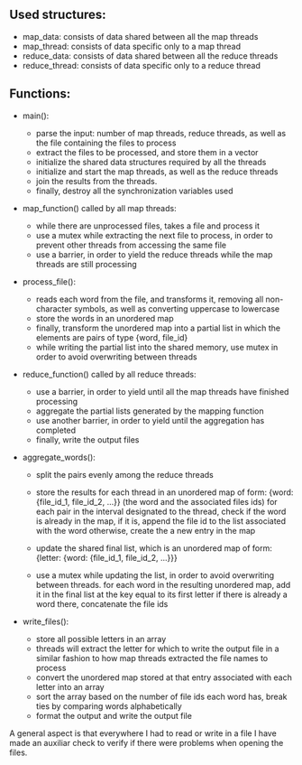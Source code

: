 Used structures:
---
- map_data: consists of data shared between all the map threads 
- map_thread: consists of data specific only to a map thread
- reduce_data: consists of data shared between all the reduce threads
- reduce_thread: consists of data specific only to a reduce thread

Functions:
---
- main():
   - parse the input: number of map threads, reduce threads, as well as the file containing the files to process
   - extract the files to be processed, and store them in a vector
   - initialize the shared data structures required by all the threads
   - initialize and start the map threads, as well as the reduce threads
   - join the results from the threads.
   - finally, destroy all the synchronization variables used

- map_function() called by all map threads:
   - while there are unprocessed files, takes a file and process it
   - use a mutex while extracting the next file to process, in order to prevent other threads from accessing the same file
   - use a barrier, in order to yield the reduce threads while the map threads are still processing

- process_file():
   - reads each word from the file, and transforms it, removing all non-character symbols, as well as converting uppercase to lowercase
   - store the words in an unordered map
   - finally, transform the unordered map into a partial list in which the elements are pairs of type {word, file_id}
   - while writing the partial list into the shared memory, use mutex in order to avoid overwriting between threads

- reduce_function() called by all reduce threads:
   - use a barrier, in order to yield until all the map threads have finished processing
   - aggregate the partial lists generated by the mapping function
   - use another barrier, in order to yield until the aggregation has completed
   - finally, write the output files

- aggregate_words():
   - split the pairs evenly among the reduce threads
   - store the results for each thread in an unordered map of form: {word: {file_id_1, file_id_2, ...}} (the word and the associated files ids)
            for each pair in the interval designated to the thread, check if the word is already in the map,
                if it is, append the file id to the list associated with the word
                otherwise, create the a new entry in the map 

    - update the shared final list, which is an unordered map of form: {letter: {word: {file_id_1, file_id_2, ...}}}
    - use a mutex while updating the list, in order to avoid overwriting between threads.
            for each word in the resulting unordered map, add it in the final list at the key equal to its first letter
                if there is already a word there, concatenate the file ids

- write_files():
    - store all possible letters in an array
    - threads will extract the letter for which to write the output file in a similar fashion to how map threads extracted the file names to process
    - convert the unordered map stored at that entry associated with each letter into an array
    - sort the array based on the number of file ids each word has, break ties by comparing words alphabetically
    - format the output and write the output file


A general aspect is that everywhere I had to read or write in a file I have made an auxiliar check to verify if there were problems when opening
the files.
